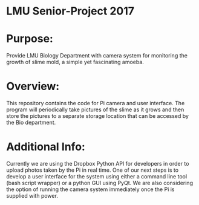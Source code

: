 # LMU Senior-Project 2017

# Purpose: 
Provide LMU Biology Department with camera system for monitoring the growth of slime mold, 
a simple yet fascinating amoeba. 

# Overview: 
This repository contains the code for Pi camera and user interface. 
The program will periodically take pictures of the slime as it grows and then store the pictures 
to a separate storage location that can be accessed by the Bio department. 

# Additional Info:
Currently we are using the Dropbox Python API for developers in order to upload photos
taken by the Pi in real time. One of our next steps is to develop a user interface for the 
system using either a command line tool (bash script wrapper) or a python GUI using PyQt.
We are also considering the option of running the camera system immediately once the Pi
is supplied with power.

